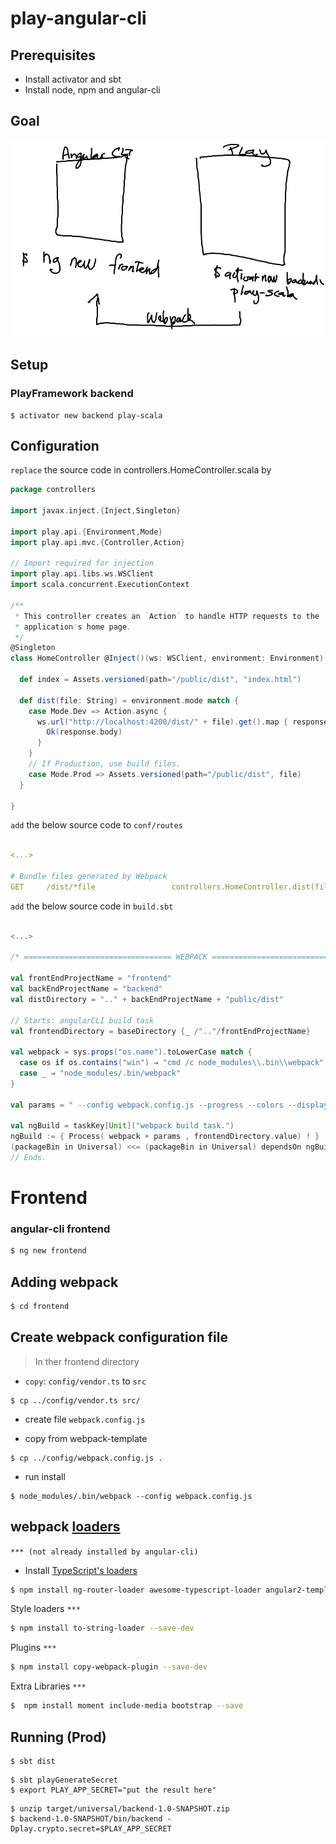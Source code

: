 # play-angular-cli


## Prerequisites

* Install activator and sbt
* Install node, npm and angular-cli

## Goal

![alt tag](webpack.png)

## Setup

### PlayFramework backend

```
$ activator new backend play-scala
```

## Configuration

`replace` the source code in controllers.HomeController.scala by  

```scala
package controllers

import javax.inject.{Inject,Singleton}

import play.api.{Environment,Mode}
import play.api.mvc.{Controller,Action}

// Import required for injection
import play.api.libs.ws.WSClient
import scala.concurrent.ExecutionContext

/**
 * This controller creates an `Action` to handle HTTP requests to the
 * application's home page.
 */
@Singleton
class HomeController @Inject()(ws: WSClient, environment: Environment)(implicit ec: ExecutionContext) extends Controller {

  def index = Assets.versioned(path="/public/dist", "index.html")

  def dist(file: String) = environment.mode match {
    case Mode.Dev => Action.async {
      ws.url("http://localhost:4200/dist/" + file).get().map { response =>
        Ok(response.body)
      }
    }
    // If Production, use build files.
    case Mode.Prod => Assets.versioned(path="/public/dist", file)
  }

}
```

`add` the below source code to `conf/routes`   

```yaml

<...>

# Bundle files generated by Webpack
GET     /dist/*file                 controllers.HomeController.dist(file)
```

`add` the below source code in `build.sbt`

```sbt

<...>

/* ================================= WEBPACK ================================== */

val frontEndProjectName = "frontend"
val backEndProjectName = "backend"
val distDirectory = ".." + backEndProjectName + "public/dist"

// Starts: angularCLI build task
val frontendDirectory = baseDirectory {_ /".."/frontEndProjectName}

val webpack = sys.props("os.name").toLowerCase match {
  case os if os.contains("win") ⇒ "cmd /c node_modules\\.bin\\webpack"
  case _ ⇒ "node_modules/.bin/webpack"
}

val params = " --config webpack.config.js --progress --colors --display-error-details"

val ngBuild = taskKey[Unit]("webpack build task.")
ngBuild := { Process( webpack + params , frontendDirectory.value) ! }
(packageBin in Universal) <<= (packageBin in Universal) dependsOn ngBuild
// Ends.

```

# Frontend

### angular-cli frontend
```bash
$ ng new frontend
```


## Adding webpack
```bash
$ cd frontend
```
## Create webpack configuration file   

> In ther frontend directory

* `copy`: `config/vendor.ts` to `src`
```
$ cp ../config/vendor.ts src/
```

* create file `webpack.config.js`

* copy from webpack-template
```
$ cp ../config/webpack.config.js .
```

* run install
```
$ node_modules/.bin/webpack --config webpack.config.js
```


## webpack [loaders](https://webpack.js.org/concepts/loaders/)

 `*** (not already installed by angular-cli)`

* Install [TypeScript's loaders](https://webpack.js.org/guides/webpack-and-typescript/)
```bash
$ npm install ng-router-loader awesome-typescript-loader angular2-template-loader --save-dev 
```

Style loaders `***`
```bash
$ npm install to-string-loader --save-dev
```

Plugins `***`
```bash
$ npm install copy-webpack-plugin --save-dev
```

Extra Libraries `***`
```bash
$  npm install moment include-media bootstrap --save
```

## Running (Prod)

```
$ sbt dist
```

```
$ sbt playGenerateSecret
$ export PLAY_APP_SECRET="put the result here"
```

```
$ unzip target/universal/backend-1.0-SNAPSHOT.zip
$ backend-1.0-SNAPSHOT/bin/backend -Dplay.crypto.secret=$PLAY_APP_SECRET
```

